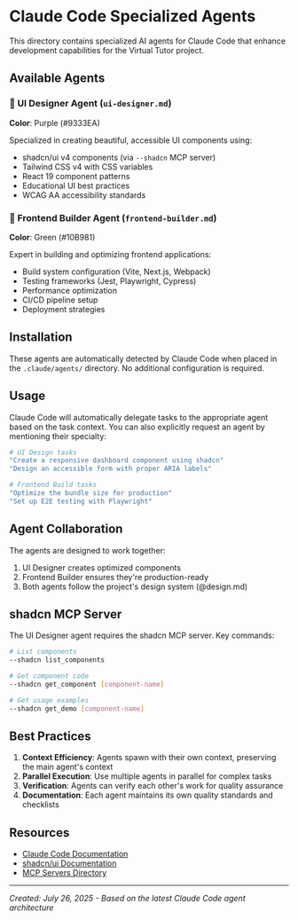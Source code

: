 # Claude Code Specialized Agents

This directory contains specialized AI agents for Claude Code that enhance development capabilities for the Virtual Tutor project.

## Available Agents

### 🎨 UI Designer Agent (`ui-designer.md`)
**Color**: Purple (#9333EA)

Specialized in creating beautiful, accessible UI components using:
- shadcn/ui v4 components (via `--shadcn` MCP server)
- Tailwind CSS v4 with CSS variables
- React 19 component patterns
- Educational UI best practices
- WCAG AA accessibility standards

### 🔨 Frontend Builder Agent (`frontend-builder.md`)
**Color**: Green (#10B981)

Expert in building and optimizing frontend applications:
- Build system configuration (Vite, Next.js, Webpack)
- Testing frameworks (Jest, Playwright, Cypress)
- Performance optimization
- CI/CD pipeline setup
- Deployment strategies

## Installation

These agents are automatically detected by Claude Code when placed in the `.claude/agents/` directory. No additional configuration is required.

## Usage

Claude Code will automatically delegate tasks to the appropriate agent based on the task context. You can also explicitly request an agent by mentioning their specialty:

```bash
# UI Design tasks
"Create a responsive dashboard component using shadcn"
"Design an accessible form with proper ARIA labels"

# Frontend Build tasks
"Optimize the bundle size for production"
"Set up E2E testing with Playwright"
```

## Agent Collaboration

The agents are designed to work together:
1. UI Designer creates optimized components
2. Frontend Builder ensures they're production-ready
3. Both agents follow the project's design system (@design.md)

## shadcn MCP Server

The UI Designer agent requires the shadcn MCP server. Key commands:

```bash
# List components
--shadcn list_components

# Get component code
--shadcn get_component [component-name]

# Get usage examples
--shadcn get_demo [component-name]
```

## Best Practices

1. **Context Efficiency**: Agents spawn with their own context, preserving the main agent's context
2. **Parallel Execution**: Use multiple agents in parallel for complex tasks
3. **Verification**: Agents can verify each other's work for quality assurance
4. **Documentation**: Each agent maintains its own quality standards and checklists

## Resources

- [Claude Code Documentation](https://docs.anthropic.com/claude-code)
- [shadcn/ui Documentation](https://ui.shadcn.com)
- [MCP Servers Directory](https://mcpservers.org)

---

*Created: July 26, 2025 - Based on the latest Claude Code agent architecture*